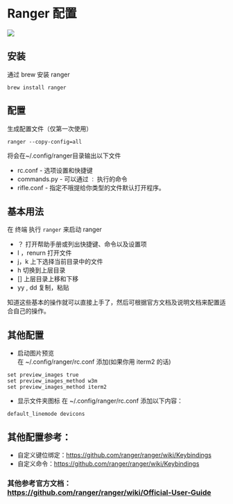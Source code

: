 # Ranger 配置 

![](https://tva1.sinaimg.cn/large/008eGmZEly1gmy1m52qdfj31aq0u07ah.jpg)


## 安装

通过 brew 安装 ranger

```
brew install ranger
```

## 配置
生成配置文件（仅第一次使用）

```
ranger --copy-config=all
```

将会在~/.config/ranger目录输出以下文件

- rc.conf - 选项设置和快捷键
- commands.py - 可以通过 `：` 执行的命令
- rifle.conf - 指定不哦提给你类型的文件默认打开程序。


## 基本用法

在 终端 执行 `ranger` 来启动 ranger

- ？ 打开帮助手册或列出快捷键、命令以及设置项
- l ，renurn 打开文件
- j，k 上下选择当前目录中的文件
- h 切换到上层目录
- [] 上层目录上移和下移
- yy , dd 复制，粘贴

知道这些基本的操作就可以直接上手了，然后可根据官方文档及说明文档来配置适合自己的操作。

## 其他配置
- 启动图片预览  
在 ~/.config/ranger/rc.conf 添加(如果你用 iterm2 的话)
```
set preview_images true
set preview_images_method w3m
set preview_images_method iterm2
```

- 显示文件夹图标
在 ~/.config/ranger/rc.conf 添加以下内容：
```
default_linemode devicons
```

## 其他配置参考：
- 自定义键位绑定：https://github.com/ranger/ranger/wiki/Keybindings
- 自定义命令：https://github.com/ranger/ranger/wiki/Keybindings

### 其他参考官方文档： https://github.com/ranger/ranger/wiki/Official-User-Guide
